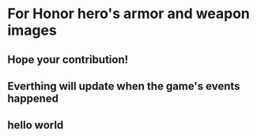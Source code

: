 # For Honor hero's armor and weapon images

## Hope your contribution!

## Everthing will update when the game's events happened

## hello world
